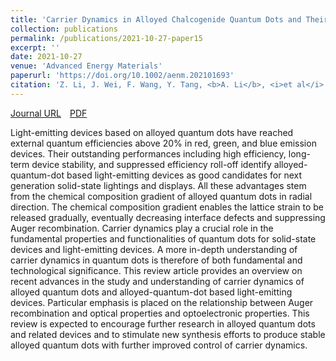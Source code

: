 ```yaml
---
title: 'Carrier Dynamics in Alloyed Chalcogenide Quantum Dots and Their Light-Emitting Devices'
collection: publications
permalink: /publications/2021-10-27-paper15
excerpt: ''
date: 2021-10-27
venue: 'Advanced Energy Materials'
paperurl: 'https://doi.org/10.1002/aenm.202101693'
citation: 'Z. Li, J. Wei, F. Wang, Y. Tang, <b>A. Li</b>, <i>et al</i>. &quot;Carrier Dynamics in Alloyed Chalcogenide Quantum Dots and Their Light-Emitting Devices&quot;, <i>Advanced Energy Materials</i>, 2021, 11(40): 2101693.'
---
```

[Journal URL](https://onlinelibrary.wiley.com/doi/10.1002/aenm.202101693)&emsp;[PDF](files/paper15.pdf)

Light-emitting devices based on alloyed quantum dots have reached external quantum efficiencies above 20% in red, green, and blue emission devices. Their outstanding performances including high efficiency, long-term device stability, and suppressed efficiency roll-off identify alloyed-quantum-dot based light-emitting devices as good candidates for next generation solid-state lightings and displays. All these advantages stem from the chemical composition gradient of alloyed quantum dots in radial direction. The chemical composition gradient enables the lattice strain to be released gradually, eventually decreasing interface defects and suppressing Auger recombination. Carrier dynamics play a crucial role in the fundamental properties and functionalities of quantum dots for solid-state devices and light-emitting devices. A more in-depth understanding of carrier dynamics in quantum dots is therefore of both fundamental and technological significance. This review article provides an overview on recent advances in the study and understanding of carrier dynamics of alloyed quantum dots and alloyed-quantum-dot based light-emitting devices. Particular emphasis is placed on the relationship between Auger recombination and optical properties and optoelectronic properties. This review is expected to encourage further research in alloyed quantum dots and related devices and to stimulate new synthesis efforts to produce stable alloyed quantum dots with further improved control of carrier dynamics.